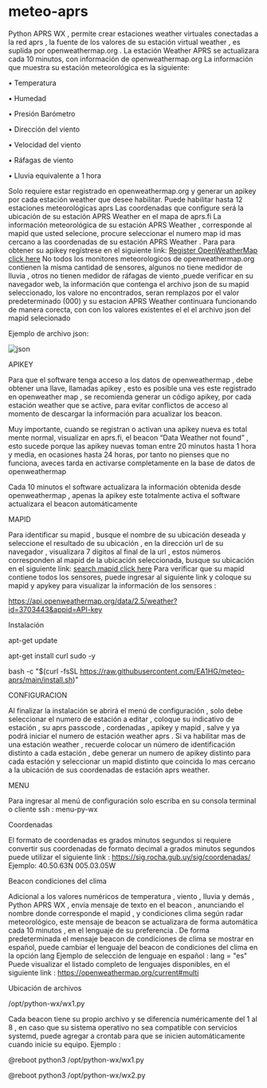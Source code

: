 # meteo-aprs

Python APRS WX , permite crear estaciones weather virtuales conectadas a la red aprs , la fuente de los valores de su estación virtual weather , es suplida por openweathermap.org .
La estación Weather APRS se actualizara cada 10 minutos, con información de openweathermap.org
La información que muestra su estación meteorológica es la siguiente:

•	Temperatura

•	Humedad

•	Presión Barómetro

•	Dirección del viento

•	Velocidad del viento

•	Ráfagas de viento

•	Lluvia equivalente a 1 hora

Solo requiere estar registrado en openweathermap.org y generar un apikey por cada estación weather que desee habilitar.
Puede habilitar hasta 12 estaciones meteorológicas aprs
Las coordenadas que configure será la ubicación de su estación APRS Weather en el mapa de aprs.fi
La información meteorológica de su estación APRS Weather , corresponde al mapid que usted selecione, procure seleccionar el numero map id mas cercano a las coordenadas de su estación APRS Weather .
Para para obtener su apikey regístrese en el siguiente link: [Register OpenWeatherMap click here](https://home.openweathermap.org/users/sign_up)
No todos los monitores meteorologicos de openweathermap.org contienen la misma cantidad de sensores, algunos no tiene medidor de lluvia , otros no tienen medidor de ráfagas de viento ,puede verificar en su navegador web, la información que contenga el archivo json de su mapid seleccionado, los valore no encontrados, seran remplazos por el valor predeterminado (000) y su estacion APRS Weather continuara funcionando de manera corecta, con con los valores existentes el el el archivo json del mapid selecionado

Ejemplo de archivo json:

![json](https://github.com/EA1HG/meteo-aprs/assets/6223547/811b143c-5fcf-4efb-b8ec-d12e518d7e87)

APIKEY

Para que el software tenga acceso a los datos de openweathermap , debe obtener una llave, llamadas apikey , esto es posible una ves este registrado en openweather map , se recomienda generar un código apikey, por cada estación weather que se active, para evitar conflictos de acceso al momento de descargar la información para acualizar los beacon.


Muy importante, cuando se registran o activan una apikey nueva  es total mente normal, visualizar en aprs.fi, el beacon “Data Weather not found” , esto sucede porque las apikey nuevas toman entre 20 minutos hasta 1 hora y media, en ocasiones hasta 24 horas, por tanto no pienses que no funciona, aveces tarda en activarse completamente en la base de datos de openweathermap


Cada 10 minutos el software actualizara la información obtenida desde openweathermap , apenas la apikey este totalmente activa el software actualizara el beacon automáticamente


 MAPID
 
Para identificar su mapid , busque el nombre de su ubicación deseada y seleccione el resultado de su ubicación , en la dirección url de su navegador , visualizara 7 dígitos al final de la url , estos números corresponden al mapid de la ubicación seleccionada, busque su ubicación en el siguiente link: [search mapid click here](https://openweathermap.org/find?q=salamanca)
Para verificar que su mapid contiene todos los sensores, puede ingresar al siguiente link y coloque su mapid y apykey para visualizar la información de los sensores :

https://api.openweathermap.org/data/2.5/weather?id=3703443&appid=API-key

Instalación

 apt-get update

 apt-get install curl sudo -y

bash -c "$(curl -fsSL https://raw.githubusercontent.com/EA1HG/meteo-aprs/main/install.sh)"


CONFIGURACION

Al finalizar la instalación se abrirá el menú de configuración , solo debe seleccionar el numero de estación a editar , coloque su indicativo de estación , su aprs passcode , cordenadas , apikey y mapid , salve y ya podrá iniciar el numero de estación weather aprs .
Si va habilitar mas de una estación weather , recuerde colocar un número de identificación distinto a cada estación , debe generar un numero de apikey distinto para cada estación y seleccionar un mapid distinto que coincida lo mas cercano a la ubicación de sus coordenadas de estación aprs weather.

MENU

Para ingresar al menú de configuración  solo escriba en su consola terminal o cliente ssh : menu-py-wx

Coordenadas

El formato de coordenadas es grados minutos segundos si requiere convertir sus coordenadas de formato decimal a grados minutos segundos puede utilizar el siguiente link :
https://sig.rocha.gub.uy/sig/coordenadas/
Ejemplo:
40.50.63N
005.03.05W

Beacon condiciones del clima

Adicional a los valores numéricos de temperatura , viento , lluvia y demás , Python APRS WX , envía mensaje de texto en el beacon , anunciando el nombre donde corresponde el mapid , y condiciones clima según radar meteorológico, este mensaje de beacon se actualizara de forma automática cada 10 minutos , en el lenguaje de su preferencia .
De forma predeterminada el mensaje beacon de condiciones de clima se mostrar en español, puede cambiar el lenguaje del beacon de condiciones del clima en la opción lang
Ejemplo de selección de lenguaje en español  :  lang = "es"
Puede visualizar el listado completo de lenguajes disponibles, en el siguiente link  : https://openweathermap.org/current#multi

Ubicación de archivos

/opt/python-wx/wx1.py

Cada beacon tiene su propio archivo y se diferencia numéricamente del 1 al 8 , en caso que su sistema operativo no sea compatible con servicios systemd, puede agregar a crontab para que se inicien automáticamente cuando inicie su equipo.
Ejemplo :

@reboot python3 /opt/python-wx/wx1.py

@reboot python3 /opt/python-wx/wx2.py
